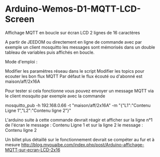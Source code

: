 # Arduino-Wemos-D1-MQTT-LCD-Screen
Affichage MQTT en boucle sur écran LCD 2 lignes de 16 caractères

A partir de JEEDOM ou directement en ligne de commande avec par exemple un client mosquitto les messages sont mémorisés dans un double tableau de variables puis affichés en boucle. 

Mode d'emploi :

Modifier les paramètres réseau dans le script
Modifier les topics pour ecouter les bon flux MQTT
Par défaut le flux écouté ou d'abonné est maison/aff/2x16A

Pour tester si cela fonctionne vous pouvez envoyer un message MQTT via 
le client mosquito par exemple avec la commande 

mosquitto_pub -h 192.168.0.66 -t "maison/aff/2x16A" -m  "{\"L1\":\"Contenu Ligne 1\",\"L2\":\"Contenu ligne 2\"}"

L'arduino suite à cette commande devrait réagir et afficher sur la ligne n°1 de l'écran le message : Contenu Ligne 1 et sur la ligne 2 le message : Contenu ligne 2

Un billet plus détaillé sur le fonctionnement devrait se compéter au fur et à mesure http://blog.myouaibe.com/index.php/post/Arduino-affichage-MQTT-sur-ecran-LCD-2x16



 
